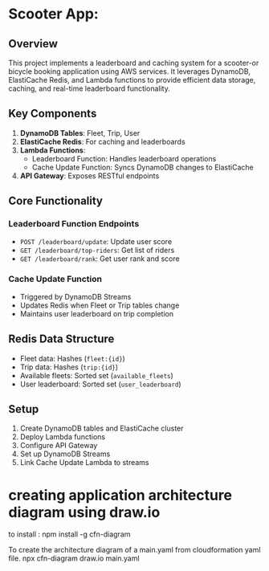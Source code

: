 # Scooter App: 

## Overview

This project implements a leaderboard and caching system for a scooter-or bicycle booking application using AWS services. It leverages DynamoDB, ElastiCache Redis, and Lambda functions to provide efficient data storage, caching, and real-time leaderboard functionality.

## Key Components

1. **DynamoDB Tables**: Fleet, Trip, User
2. **ElastiCache Redis**: For caching and leaderboards
3. **Lambda Functions**:
   - Leaderboard Function: Handles leaderboard operations
   - Cache Update Function: Syncs DynamoDB changes to ElastiCache
4. **API Gateway**: Exposes RESTful endpoints

## Core Functionality

### Leaderboard Function Endpoints
- `POST /leaderboard/update`: Update user score
- `GET /leaderboard/top-riders`: Get list of riders
- `GET /leaderboard/rank`: Get user rank and score

### Cache Update Function
- Triggered by DynamoDB Streams
- Updates Redis when Fleet or Trip tables change
- Maintains user leaderboard on trip completion

## Redis Data Structure
- Fleet data: Hashes (`fleet:{id}`)
- Trip data: Hashes (`trip:{id}`)
- Available fleets: Sorted set (`available_fleets`)
- User leaderboard: Sorted set (`user_leaderboard`)

## Setup
1. Create DynamoDB tables and ElastiCache cluster
2. Deploy Lambda functions
3. Configure API Gateway
4. Set up DynamoDB Streams
5. Link Cache Update Lambda to streams


# creating application architecture diagram using draw.io 

 to install : 
 npm install -g cfn-diagram

To create the architecture diagram of a main.yaml from cloudformation yaml file.
npx cfn-diagram draw.io main.yaml







